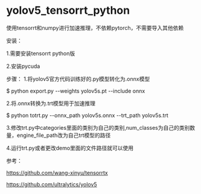 # yolov5_tensorrt_python

使用tensorrt和numpy进行加速推理，不依赖pytorch，不需要导入其他依赖

安装：

1.需要安装tensorrt python版

2.安装pycuda

步骤：
1.将yolov5官方代码训练好的.py模型转化为.onnx模型

$ python export.py --weights yolov5s.pt --include onnx

2.将.onnx转换为.trt模型用于加速推理

$ python totrt.py --onnx_path yolov5s.onnx --trt_path yolov5s.trt

3.修改trt.py中categories里面的类别为自己的类别,num_classes为自己的类别数量，engine_file_path改为自己trt模型的路径

4.运行trt.py或者更改demo里面的文件路径就可以使用


参考：

https://github.com/wang-xinyu/tensorrtx

https://github.com/ultralytics/yolov5



